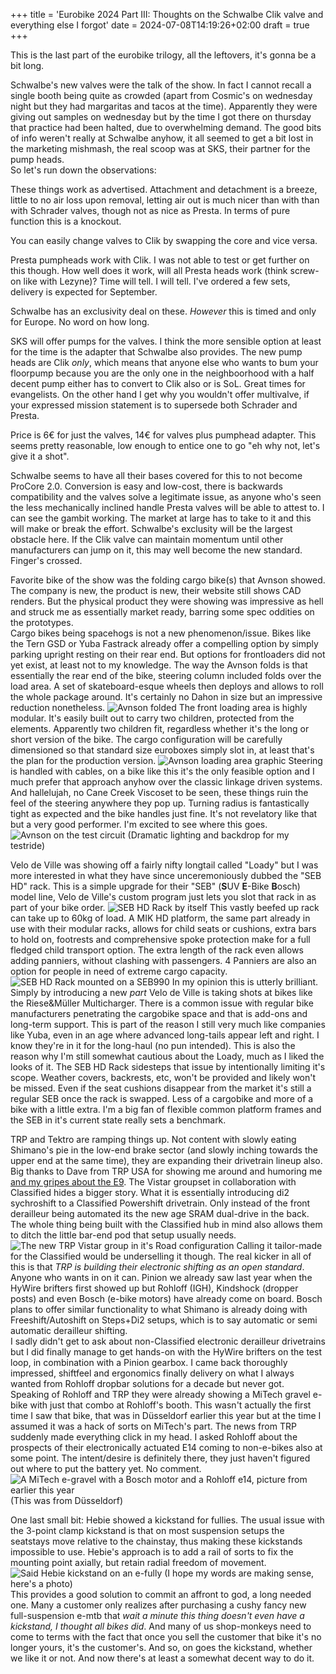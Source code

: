 +++
title = 'Eurobike 2024 Part III: Thoughts on the Schwalbe Clik valve and everything else I forgot'
date = 2024-07-08T14:19:26+02:00
draft = true
+++

This is the last part of the eurobike trilogy, all the leftovers, it's gonna be a bit long.

Schwalbe's new valves were the talk of the show. In fact I cannot recall a single booth being quite as crowded (apart from Cosmic's on wednesday night but they had margaritas and tacos at the time). Apparently they were giving out samples on wednesday but by the time I got there on thursday that practice had been halted, due to overwhelming demand. The good bits of info weren't really at Schwalbe anyhow, it all seemed to get a bit lost in the marketing mishmash, the real scoop was at SKS, their partner for the pump heads.  
So let's run down the observations:

These things work as advertised. Attachment and detachment is a breeze, little to no air loss upon removal, letting air out is much nicer than with than with Schrader valves, though not as nice as Presta. In terms of pure function this is a knockout.

You can easily change valves to Clik by swapping the core and vice versa.

Presta pumpheads work with Clik. I was not able to test or get further on this though. How well does it work, will all Presta heads work (think screw-on like with Lezyne)? Time will tell. I will tell. I've ordered a few sets, delivery is expected for September.

Schwalbe has an exclusivity deal on these. *However* this is timed and only for Europe. No word on how long.

SKS will offer pumps for the valves. I think the more sensible option at least for the time is the adapter that Schwalbe also provides. The new pump heads are Clik *only*, which means that anyone else who wants to bum your floorpump because you are the only one in the neighboorhood with a half decent pump either has to convert to Clik also or is SoL. Great times for evangelists. On the other hand I get why you wouldn't offer multivalve, if your expressed mission statement is to supersede both Schrader and Presta.

Price is 6€ for just the valves, 14€ for valves plus pumphead adapter. This seems pretty reasonable, low enough to entice one to go "eh why not, let's give it a shot".

Schwalbe seems to have all their bases covered for this to not become ProCore 2.0. Conversion is easy and low-cost, there is backwards compatibility and the valves solve a legitimate issue, as anyone who's seen the less mechanically inclined handle Presta valves will be able to attest to. I can see the gambit working. The market at large has to take to it and this will make or break the effort. Schwalbe's exclusity will be the largest obstacle here. If the Clik valve can maintain momentum until other manufacturers can jump on it, this may well become the new standard. Finger's crossed.

Favorite bike of the show was the folding cargo bike(s) that Avnson showed. The company is new, the product is new, their website still shows CAD renders. But the physical product they were showing was impressive as hell and struck me as essentially market ready, barring some spec oddities on the prototypes.  
Cargo bikes being spacehogs is not a new phenomenon/issue. Bikes like the Tern GSD or Yuba Fastrack already offer a compelling option by simply parking upright resting on their rear end. But options for frontloaders did not yet exist, at least not to my knowledge. The way the Avnson folds is that essentially the rear end of the bike, steering column included folds over the load area. A set of skateboard-esque wheels then deploys and allows to roll the whole package around. It's certainly no Dahon in size but an impressive reduction nonetheless.
![Avnson folded](images/avnson1.jpg)
The front loading area is highly modular. It's easily built out to carry two children, protected from the elements. Apparently two children fit, regardless whether it's the long or short version of the bike. The cargo configuration will be carefully dimensioned so that standard size euroboxes simply slot in, at least that's the plan for the production version.
![Avnson loading area graphic](images/avnson2.jpg)
Steering is handled with cables, on a bike like this it's the only feasible option and I much prefer that approach anyhow over the classic linkage driven systems. And hallelujah, no Cane Creek Viscoset to be seen, these things ruin the feel of the steering anywhere they pop up. Turning radius is fantastically tight as expected and the bike handles just fine. It's not revelatory like that but a very good performer. I'm excited to see where this goes.
![Avnson on the test circuit](images/avnson4.jpg)
(Dramatic lighting and backdrop for my testride)

Velo de Ville was showing off a fairly nifty longtail called "Loady" but I was more interested in what they have since unceremoniously dubbed the "SEB HD" rack. This is a simple upgrade for their "SEB" (**S**UV **E**-Bike **B**osch) model line, Velo de Ville's custom program just lets you slot that rack in as part of your bike order.
![SEB HD Rack by itself](images/vdv2.jpg)
This vastly beefed up rack can take up to 60kg of load. A MIK HD platform, the same part already in use with their modular racks, allows for child seats or cushions, extra bars to hold on, footrests and comprehensive spoke protection make for a full fledged child transport option. The extra length of the rack even allows adding panniers, without clashing with passengers. 4 Panniers are also an option for people in need of extreme cargo capacity.
![SEB HD Rack mounted on a SEB990](images/vdv1.jpg)
In my opinion this is utterly brilliant. Simply by introducing a new *part* Velo de Ville is taking shots at bikes like the Riese&Müller Multicharger. There is a common issue with regular bike manufacturers penetrating the cargobike space and that is add-ons and long-term support. This is part of the reason I still very much like companies like Yuba, even in an age where advanced long-tails appear left and right. I know they're in it for the long-haul (no pun intended). This is also the reason why I'm still somewhat cautious about the Loady, much as I liked the looks of it.
The SEB HD Rack sidesteps that issue by intentionally limiting it's scope. Weather covers, backrests, etc, won't be provided and likely won't be missed. Even if the seat cushions disappear from the market it's still a regular SEB once the rack is swapped. Less of a cargobike and more of a bike with a little extra. I'm a big fan of flexible common platform frames and the SEB in it's current state really sets a benchmark.

TRP and Tektro are ramping things up. Not content with slowly eating Shimano's pie in the low-end brake sector (and slowly inching towards the upper end at the same time), they are expanding their drivetrain lineup also. Big thanks to Dave from TRP USA for showing me around and humoring me [and my gripes about the E9](https://www.wolfgangwiedervorname.de/posts/240617_fixing_tektro_e9_levers/). The Vistar groupset in collaboration with Classified hides a bigger story. What it is essentially introducing di2 sychroshift to a Classified Powershift drivetrain. Only instead of the front derailleur being automated its the new age SRAM dual-drive in the back. The whole thing being built with the Classified hub in mind also allows them to ditch the little bar-end pod that setup usually needs.
![The new TRP Vistar group in it's Road configuration](images/trp3.jpg)
Calling it tailor-made for the Classified would be underselling it though. The real kicker in all of this is that *TRP is building their electronic shifting as an open standard*. Anyone who wants in on it can. Pinion we already saw last year when the HyWire brifters first showed up but Rohloff (IGH), Kindshock (dropper posts) and even Bosch (e-bike motors) have already come on board. Bosch plans to offer similar functionality to what Shimano is already doing with Freeshift/Autoshift on Steps+Di2 setups, which is to say automatic or semi automatic derailleur shifting.  
I sadly didn't get to ask about non-Classified electronic derailleur drivetrains but I did finally manage to get hands-on with the HyWire brifters on the test loop, in combination with a Pinion gearbox. I came back thoroughly impressed, shiftfeel and ergonomics finally delivery on what I always wanted from Rohloff dropbar solutions for a decade but never got.  
Speaking of Rohloff and TRP they were already showing a MiTech gravel e-bike with just that combo at Rohloff's booth. This wasn't actually the first time I saw that bike, that was in Düsseldorf earlier this year but at the time I assumed it was a hack of sorts on MiTech's part. The news from TRP suddenly made everything click in my head. I asked Rohloff about the prospects of their electronically actuated E14 coming to non-e-bikes also at some point. The intent/desire is definitely there, they just haven't figured out where to put the battery yet. No comment.
![A MiTech e-gravel with a Bosch motor and a Rohloff e14, picture from earlier this year](images/e14.jpg)
(This was from Düsseldorf)

One last small bit: Hebie showed a kickstand for fullies. The usual issue with the 3-point clamp kickstand is that on most suspension setups the seatstays move relative to the chainstay, thus making these kickstands impossible to use. Hebie's approach is to add a rail of sorts to fix the mounting point axially, but retain radial freedom of movement.
![Said Hebie kickstand on an e-fully](images/hebie1.jpg)
(I hope my words are making sense, here's a photo)  
This provides a good solution to commit an affront to god, a long needed one. Many a customer only realizes after purchasing a cushy fancy new full-suspension e-mtb that *wait a minute this thing doesn't even have a kickstand, I thought all bikes did*. And many of us shop-monkeys need to come to terms with the fact that once you sell the customer that bike it's no longer yours, it's the customer's. And so, on goes the kickstand, whether we like it or not. And now there's at least a somewhat decent way to do it.